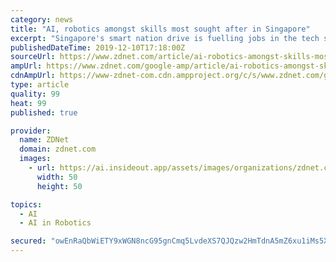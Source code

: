 ```yaml
---
category: news
title: "AI, robotics amongst skills most sought after in Singapore"
excerpt: "Singapore's smart nation drive is fuelling jobs in the tech sector, with artificial intelligence (AI), robotics, and data analytics amongst some of the top skillsets sought after by employers in the country. Soft skills such as customer service and partnerships management also are in demand, according to data from LinkedIn. The executive ..."
publishedDateTime: 2019-12-10T17:18:00Z
sourceUrl: https://www.zdnet.com/article/ai-robotics-amongst-skills-most-sought-after-in-singapore/
ampUrl: https://www.zdnet.com/google-amp/article/ai-robotics-amongst-skills-most-sought-after-in-singapore/
cdnAmpUrl: https://www-zdnet-com.cdn.ampproject.org/c/s/www.zdnet.com/google-amp/article/ai-robotics-amongst-skills-most-sought-after-in-singapore/
type: article
quality: 99
heat: 99
published: true

provider:
  name: ZDNet
  domain: zdnet.com
  images:
    - url: https://ai.insideout.app/assets/images/organizations/zdnet.com-50x50.jpg
      width: 50
      height: 50

topics:
  - AI
  - AI in Robotics

secured: "owEnRaQbWiETY9xWGN8ncG95gnCmq5LvdeXS7QJQzw2HmTdnA5mZ6xu1iMs5XHmnFt5gtSpASJnpNvr5FxAkItlCaxfyErq3qohLWdt95/3ZZmMJU3uam3bbYsrFDBIyAC/NxDnUyLK1/71/z9xQsj2V66atS2B1oIEgFpBN/DFPa5zk89wE7HUPKzGGF0djNDEsVP+rxF5FWZFjccWXD/s5qd0sw12a7YDBhC7Kdi0cJ+xlKdSlosc+rH3L5quMcjHLGWQpyIjK3cgE3hnIWQ==;NUvy81DhmEq3hT7xuVymkA=="
---
```


